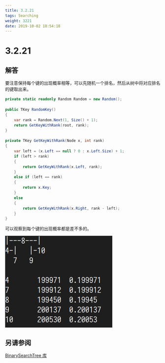 ```yaml
---
title: 3.2.21
tags: Searching
weight: 3221
date: 2019-10-02 18:54:18
---
```


# 3.2.21


## 解答

要注意保持每个键的出现概率相等，可以先随机一个排名，然后从树中将对应排名的键取出来。

```csharp
private static readonly Random Random = new Random();

public TKey RandomKey()
{
    var rank = Random.Next(1, Size() + 1);
    return GetKeyWithRank(root, rank);
}

private TKey GetKeyWithRank(Node x, int rank)
{
    var left = (x.Left == null ? 0 : x.Left.Size) + 1;
    if (left > rank)
    {
        return GetKeyWithRank(x.Left, rank);
    }
    else if (left == rank)
    {
        return x.Key;
    }
    else
    {
        return GetKeyWithRank(x.Right, rank - left);
    }
}
```

可以观察到每个键的出现概率都是差不多的。

![](/resources/3-2-21/1.png)

## 另请参阅

[BinarySearchTree 库](https://github.com/ikesnowy/Algorithms-4th-Edition-in-Csharp/tree/master/3%20Searching/3.2/BinarySearchTree)

